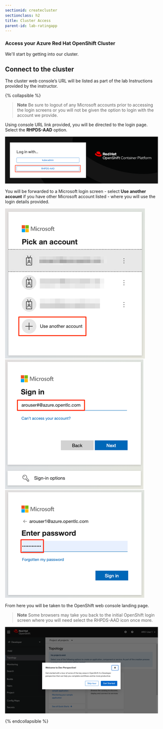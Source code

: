```yaml
---
sectionid: createcluster
sectionclass: h2
title: Cluster Access
parent-id: lab-ratingapp
---
```


### Access your Azure Red Hat OpenShift Cluster

We'll start by getting into our cluster.

## Connect to the cluster

The cluster web console’s URL will be listed as part of the lab Instructions provided by the instructor.

{% collapsible %}

> **Note** Be sure to logout of any Microsoft accounts prior to accessing the login screens or you will not be given the option to login with the account we provide.

Using console URL link provided, you will be directed to the login page. Select the **RHPDS-AAD** option.

![ARO Login Page](media/aro-loginpage.png)

You will be forwarded to a Microsoft login screen - select **Use another account** if you have other Microsoft account listed - where you will use the login details provided.

![Microsoft Login Page](media/aro-loginpageMS1.png) ![Microsoft User Login Page](media/aro-loginpageMS2.png) ![Microsoft Password Login Page](media/aro-loginpageMS3.png)

From here you will be taken to the OpenShift web console landing page.

> **Note** Some browsers may take you back to the initial OpenShift login screen where you will need select the RHPDS-AAD icon once more.

![ARO Landing Page](media/aro-landing.png)

{% endcollapsible %}
